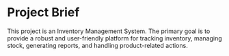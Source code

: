 # Project Brief

This project is an Inventory Management System. The primary goal is to provide a robust and user-friendly platform for tracking inventory, managing stock, generating reports, and handling product-related actions.
